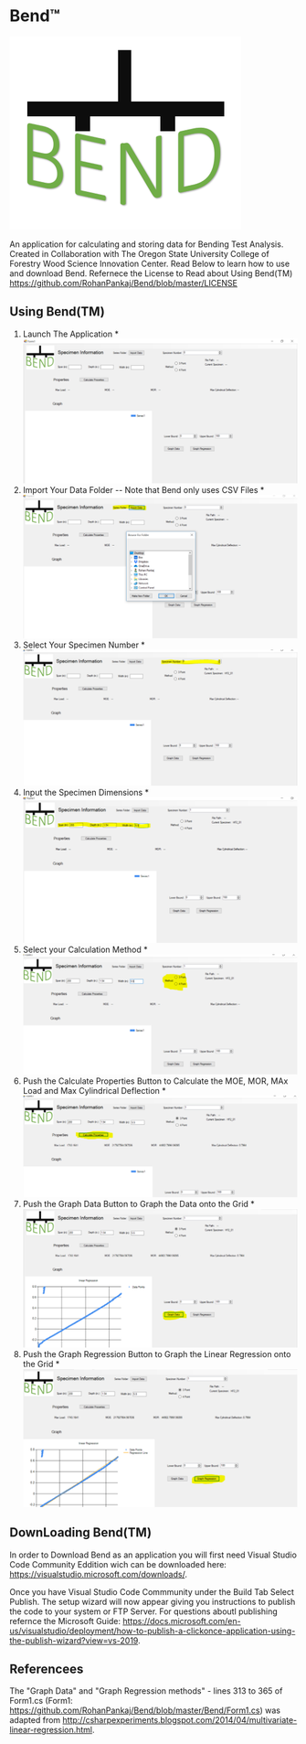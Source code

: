 # Bend&trade;
![Logo](https://raw.githubusercontent.com/RohanPankaj/Bend/master/READMEImages/newBendLogo.PNG)


An application for calculating and storing data for Bending Test Analysis. Created in Collaboration with The Oregon State University College of Forestry Wood Science Innovation Center. Read Below to learn how to use and download Bend. Refernece the License to Read about Using Bend(TM)  https://github.com/RohanPankaj/Bend/blob/master/LICENSE


## Using Bend(TM)
1. Launch The Application
 *![Step 1](https://raw.githubusercontent.com/RohanPankaj/Bend/master/READMEImages/openApplication.PNG)
2. Import Your Data Folder -- Note that Bend only uses CSV Files
 *![Step 2](https://raw.githubusercontent.com/RohanPankaj/Bend/master/READMEImages/step2.PNG)
3. Select Your Specimen Number
 *![Step 3](https://raw.githubusercontent.com/RohanPankaj/Bend/master/READMEImages/step3.PNG)
4. Input the Specimen Dimensions
 *![Step 4](https://raw.githubusercontent.com/RohanPankaj/Bend/master/READMEImages/step4.PNG)
5. Select your Calculation Method
 *![Step 5](https://raw.githubusercontent.com/RohanPankaj/Bend/master/READMEImages/step5.PNG)
6. Push the Calculate Properties Button to Calculate the MOE, MOR, MAx Load and Max Cylindrical Deflection
  *![Step 8](https://raw.githubusercontent.com/RohanPankaj/Bend/master/READMEImages/step6.PNG)
 7. Push the Graph Data Button to Graph the Data onto the Grid
  *![Step 7](https://raw.githubusercontent.com/RohanPankaj/Bend/master/READMEImages/step7.PNG)
 8. Push the Graph Regression Button to Graph the Linear Regression onto the Grid
  *![Step 1](https://raw.githubusercontent.com/RohanPankaj/Bend/master/READMEImages/step8.PNG)


## DownLoading Bend(TM)

In order to Download Bend as an application you will first need Visual Studio Code Community Eddition wich can be downloaded here: https://visualstudio.microsoft.com/downloads/.

Once you have Visual Studio Code Commmunity under the Build Tab Select Publish. The setup wizard will now appear giving you instructions to publish the code to your system or FTP Server. For questions aboutl publishing refernce the Microsoft Guide: https://docs.microsoft.com/en-us/visualstudio/deployment/how-to-publish-a-clickonce-application-using-the-publish-wizard?view=vs-2019. 

## Referencees

The "Graph Data" and "Graph Regression methods" -  lines 313 to 365 of Form1.cs (Form1: https://github.com/RohanPankaj/Bend/blob/master/Bend/Form1.cs) was adapted from http://csharpexperiments.blogspot.com/2014/04/multivariate-linear-regression.html.

